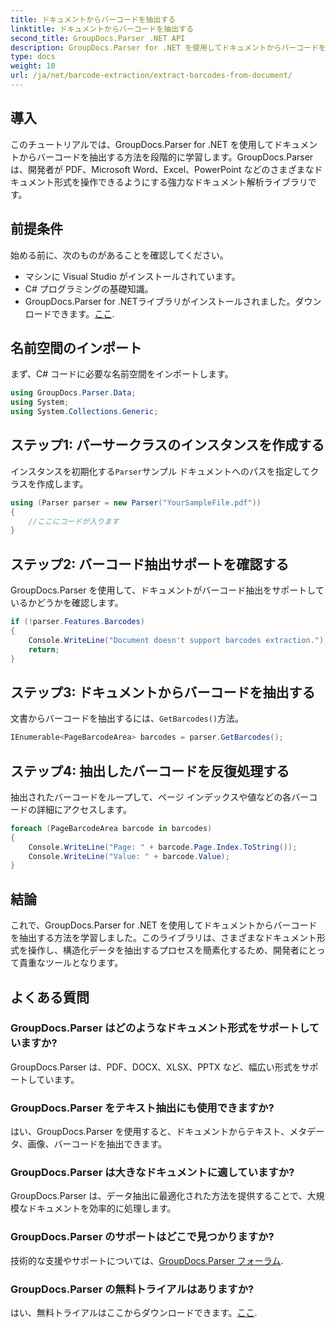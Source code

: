 ```yaml
---
title: ドキュメントからバーコードを抽出する
linktitle: ドキュメントからバーコードを抽出する
second_title: GroupDocs.Parser .NET API
description: GroupDocs.Parser for .NET を使用してドキュメントからバーコードを抽出する方法を学びます。ドキュメント処理機能を簡単に強化できます。
type: docs
weight: 10
url: /ja/net/barcode-extraction/extract-barcodes-from-document/
---
```

## 導入
このチュートリアルでは、GroupDocs.Parser for .NET を使用してドキュメントからバーコードを抽出する方法を段階的に学習します。GroupDocs.Parser は、開発者が PDF、Microsoft Word、Excel、PowerPoint などのさまざまなドキュメント形式を操作できるようにする強力なドキュメント解析ライブラリです。
## 前提条件
始める前に、次のものがあることを確認してください。
- マシンに Visual Studio がインストールされています。
- C# プログラミングの基礎知識。
-  GroupDocs.Parser for .NETライブラリがインストールされました。ダウンロードできます。[ここ](https://releases.groupdocs.com/parser/net/).

## 名前空間のインポート
まず、C# コードに必要な名前空間をインポートします。
```csharp
using GroupDocs.Parser.Data;
using System;
using System.Collections.Generic;
```
## ステップ1: パーサークラスのインスタンスを作成する
インスタンスを初期化する`Parser`サンプル ドキュメントへのパスを指定してクラスを作成します。
```csharp
using (Parser parser = new Parser("YourSampleFile.pdf"))
{
    //ここにコードが入ります
}
```
## ステップ2: バーコード抽出サポートを確認する
GroupDocs.Parser を使用して、ドキュメントがバーコード抽出をサポートしているかどうかを確認します。
```csharp
if (!parser.Features.Barcodes)
{
    Console.WriteLine("Document doesn't support barcodes extraction.");
    return;
}
```
## ステップ3: ドキュメントからバーコードを抽出する
文書からバーコードを抽出するには、`GetBarcodes()`方法。
```csharp
IEnumerable<PageBarcodeArea> barcodes = parser.GetBarcodes();
```
## ステップ4: 抽出したバーコードを反復処理する
抽出されたバーコードをループして、ページ インデックスや値などの各バーコードの詳細にアクセスします。
```csharp
foreach (PageBarcodeArea barcode in barcodes)
{
    Console.WriteLine("Page: " + barcode.Page.Index.ToString());
    Console.WriteLine("Value: " + barcode.Value);
}
```

## 結論
これで、GroupDocs.Parser for .NET を使用してドキュメントからバーコードを抽出する方法を学習しました。このライブラリは、さまざまなドキュメント形式を操作し、構造化データを抽出するプロセスを簡素化するため、開発者にとって貴重なツールとなります。

## よくある質問
### GroupDocs.Parser はどのようなドキュメント形式をサポートしていますか?
GroupDocs.Parser は、PDF、DOCX、XLSX、PPTX など、幅広い形式をサポートしています。
### GroupDocs.Parser をテキスト抽出にも使用できますか?
はい、GroupDocs.Parser を使用すると、ドキュメントからテキスト、メタデータ、画像、バーコードを抽出できます。
### GroupDocs.Parser は大きなドキュメントに適していますか?
GroupDocs.Parser は、データ抽出に最適化された方法を提供することで、大規模なドキュメントを効率的に処理します。
### GroupDocs.Parser のサポートはどこで見つかりますか?
技術的な支援やサポートについては、[GroupDocs.Parser フォーラム](https://forum.groupdocs.com/c/parser/17).
### GroupDocs.Parser の無料トライアルはありますか?
はい、無料トライアルはここからダウンロードできます。[ここ](https://releases.groupdocs.com/).